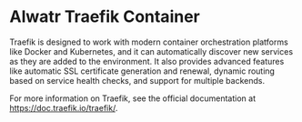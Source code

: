 # Alwatr Traefik Container

Traefik is designed to work with modern container orchestration platforms like Docker and Kubernetes, and it can automatically discover new services as they are added to the environment. It also provides advanced features like automatic SSL certificate generation and renewal, dynamic routing based on service health checks, and support for multiple backends.

For more information on Traefik, see the official documentation at <https://doc.traefik.io/traefik/>.
